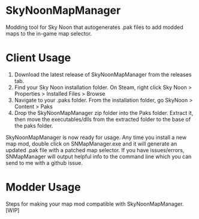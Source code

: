 # SkyNoonMapManager
Modding tool for Sky Noon that autogenerates .pak files to add modded maps to the in-game map selector.

# Client Usage
1. Download the latest release of SkyNoonMapManager from the releases tab.
2. Find your Sky Noon installation folder. On Steam, right click Sky Noon > Properties > Installed Files > Browse
3. Navigate to your .paks folder. From the installation folder, go SkyNoon > Content > Paks
4. Drop the SkyNoonMapManager zip folder into the Paks folder. Extract it, then move the executables/dlls from the extracted folder to the base of the paks folder.

SkyNoonMapManager is now ready for usage. Any time you install a new map mod, double click on SNMapManager.exe and it will generate an updated .pak file with a patched map selector.
If you have issues/errors, SNMapManager will output helpful info to the command line which you can send to me with a github issue.

# Modder Usage
Steps for making your map mod compatible with SkyNoonMapManager.
[WIP]
